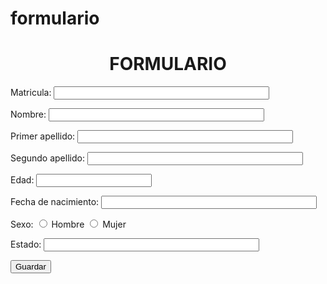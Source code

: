 # formulario
<form action="formulario.php" method="get">
    <H1 align="center"> FORMULARIO </H1>
  <p>Matricula: <input type="text" mat="matricula" size="40"></p>
  <p>Nombre: <input type="text" name="nombre" size="40"></p>
  <p>Primer apellido: <input type="text" pape="primer apellido" size="40"></p>
  <p>Segundo apellido: <input type="text" sape="segundo apellido" size="40"></p>
  <p>Edad: <input type="number" ed="edad" min="0-50"></p>
  <p>Fecha de nacimiento: <input type="text" fnac="fecha de nacimiento" size="40"></p>
  <p>Sexo:
    <input type="radio" name="hm" value="h"> Hombre
    <input type="radio" name="hm" value="m"> Mujer
  </p>
  <p>Estado: <input type="text" est="estado" size="40"></p>
  <input type="submit" value="Guardar">
